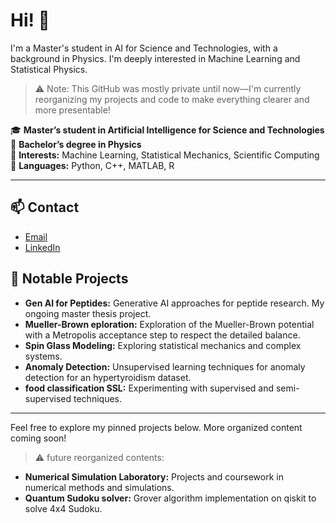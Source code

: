 # Hi! 👋

I'm a Master's student in AI for Science and Technologies, with a background in Physics. I'm deeply interested in Machine Learning and Statistical Physics.

> ⚠️ Note: This GitHub was mostly private until now—I'm currently reorganizing my projects and code to make everything clearer and more presentable!

🎓 **Master’s student in Artificial Intelligence for Science and Technologies**  
🔬 **Bachelor’s degree in Physics**  
🧠 **Interests:** Machine Learning, Statistical Mechanics, Scientific Computing  
🐍 **Languages:** Python, C++, MATLAB, R

---

## 📫 Contact

- [Email](mailto:c.colturi@campus.unimib.it)
- [LinkedIn](https://www.linkedin.com/in/claudio-colturi/)


## 🚀 Notable Projects
- **Gen AI for Peptides:** Generative AI approaches for peptide research. My ongoing master thesis project.
- **Mueller-Brown eploration:** Exploration of the Mueller-Brown potential with a Metropolis acceptance step to respect the detailed balance.
- **Spin Glass Modeling:** Exploring statistical mechanics and complex systems.
- **Anomaly Detection:** Unsupervised learning techniques for anomaly detection for an hypertyroidism dataset.
- **food classification SSL:** Experimenting with supervised and semi-supervised techniques.


---

Feel free to explore my pinned projects below. More organized content coming soon!
> ⚠️ future reorganized contents:
- **Numerical Simulation Laboratory:** Projects and coursework in numerical methods and simulations.
- **Quantum Sudoku solver:** Grover algorithm implementation on qiskit to solve 4x4 Sudoku.

